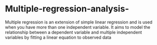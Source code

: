 # Multiple-regression-analysis-
Multiple regression is an extension of simple linear regression and is used when you have more than one independent variable. It aims to model the relationship between a dependent variable and multiple independent variables by fitting a linear equation to observed data

